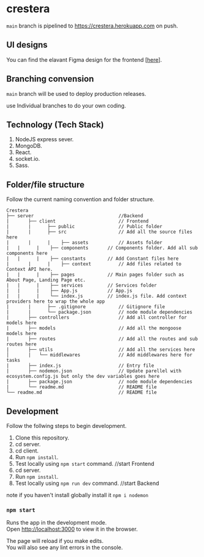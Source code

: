 # crestera

`main` branch is pipelined to https://crestera.herokuapp.com on push. 

## UI designs

You can find the elavant Figma design for the frontend [[here](https://www.figma.com/file/If9jAQGyX4nradGAhHT2Wz/Crestera?node-id=0%3A1)].
## Branching convension

`main` branch will be used to deploy production releases.

 use Individual branches to do your own coding.
## Technology (Tech Stack)

1. NodeJS express sever.
1. MongoDB.
1. React.
1. socket.io.
1. Sass.

## Folder/file structure

Follow the current naming convention and folder structure.

```
Crestera
├── server                               //Backend
|       ├── client                       // Frontend
|       |      ├── public                // Public folder
|       |      ├── src                   // Add all the source files here
|      	|      |    ├── assets           // Assets folder
| 	|      |    ├── components       // Components folder. Add all sub components here
| 	|      |    ├── constants        // Add Constant files here
|       |      |    ├── context          // Add files related to Context API here.
|	|      |    ├── pages            // Main pages folder such as About Page, Landing Page etc.
| 	|      |    ├── services         // Services folder
|	|      |    ├── App.js           // App.js
| 	|      |    └── index.js         // index.js file. Add context providers here to wrap the whole app
|       |      ├── .gitignore            // Gitignore file
|       |      └── package.json          // node module dependencies
|       ├── controllers                  // Add all controller for models here
|       ├── models                       // Add all the mongoose models here
|       ├── routes                       // Add all the routes and sub routes here
|       ├── utils                        // Add all the services here
│       |   └── middlewares              // Add middlewares here for tasks
|       ├── index.js                     // Entry file
|       ├── nodemon.json                 // Update parellel with ecosystem.config.js but only the dev variables goes here
|       ├── package.json                 // node module dependencies
|       └── readme.md                    // README file
└── readme.md                            // README file
``` 

## Development

Follow the follwing steps to begin development.

1. Clone this repository.
1. cd server. 
1. cd client.
1. Run `npm install`.
1. Test locally using `npm start` command. //start Frontend 
1. cd server. 
1. Run `npm install`.
1. Test locally using `npm run dev` command. //start Backend 

note 
if you haven't install globally install it 
`npm i nodemon`

### `npm start`

Runs the app in the development mode.\
Open [http://localhost:3000](http://localhost:3000) to view it in the browser.

The page will reload if you make edits.\
You will also see any lint errors in the console.
